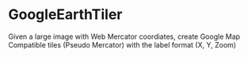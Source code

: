 # GoogleEarthTiler

Given a large image with Web Mercator coordiates, create Google Map Compatible tiles (Pseudo Mercator) with the label format (X, Y, Zoom)
